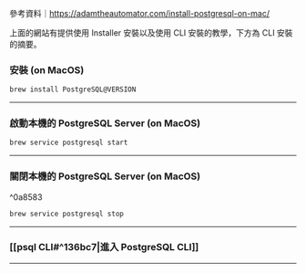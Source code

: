 參考資料｜<https://adamtheautomator.com/install-postgresql-on-mac/>

上面的網站有提供使用 Installer 安裝以及使用 CLI 安裝的教學，下方為 CLI 安裝的摘要。

### 安裝 (on MacOS)

```bash
brew install PostgreSQL@VERSION
```

---

### 啟動本機的 PostgreSQL Server (on MacOS)

```bash
brew service postgresql start
```

---

### 關閉本機的 PostgreSQL Server (on MacOS)

^0a8583

```bash
brew service postgresql stop
```

---

### [[psql CLI#^136bc7|進入 PostgreSQL CLI]]

---
